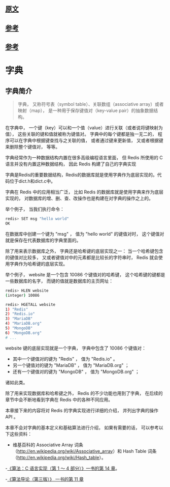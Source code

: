 ## [原文](http://redisbook.com/preview/dict/content.html)

## [参考](https://www.jianshu.com/p/2c9fa04de11c)

## [参考](https://www.jianshu.com/p/477ca76a15cc)

# 字典

## 字典简介

> 字典， 又称符号表（symbol table）、关联数组（associative array）或者映射（map）， 
是一种用于保存键值对（key-value pair）的抽象数据结构。

在字典中， 一个键（key）可以和一个值（value）进行关联（或者说将键映射为值）， 这些关联的键和值就被称为键值对。
字典中的每个键都是独一无二的， 程序可以在字典中根据键查找与之关联的值， 或者通过键来更新值， 又或者根据键来删除整个键值对， 等等。

字典经常作为一种数据结构内置在很多高级编程语言里面， 但 Redis 所使用的 C 语言并没有内置这种数据结构， 因此 Redis 构建了自己的字典实现

字典是Redis的重要数据结构，Redis的数据库就是使用字典作为底层实现的。代码位于dict.h和dict.c中。

字典在 Redis 中的应用相当广泛， 比如 Redis 的数据库就是使用字典来作为底层实现的， 对数据库的增、删、查、改操作也是构建在对字典的操作之上的。

举个例子， 当我们执行命令：
```bash
redis> SET msg "hello world"
OK

```
在数据库中创建一个键为 "msg" ， 值为 "hello world" 的键值对时， 这个键值对就是保存在代表数据库的字典里面的。

除了用来表示数据库之外， 字典还是哈希键的底层实现之一： 当一个哈希键包含的键值对比较多， 
又或者键值对中的元素都是比较长的字符串时， Redis 就会使用字典作为哈希键的底层实现。

举个例子， website 是一个包含 10086 个键值对的哈希键， 这个哈希键的键都是一些数据库的名字， 而键的值就是数据库的主页网址：

```bash
redis> HLEN website
(integer) 10086

redis> HGETALL website
1) "Redis"
2) "Redis.io"
3) "MariaDB"
4) "MariaDB.org"
5) "MongoDB"
6) "MongoDB.org"
# ...

```
website 键的底层实现就是一个字典， 字典中包含了 10086 个键值对：

- 其中一个键值对的键为 "Redis" ， 值为 "Redis.io" 。
- 另一个键值对的键为 "MariaDB" ， 值为 "MariaDB.org" ；
- 还有一个键值对的键为 "MongoDB" ， 值为 "MongoDB.org" ；

诸如此类。

除了用来实现数据库和哈希键之外， Redis 的不少功能也用到了字典， 在后续的章节中会不断地看到字典在 Redis 中的各种不同应用。

本章接下来的内容将对 Redis 的字典实现进行详细的介绍， 并列出字典的操作 API 。

本章不会对字典的基本定义和基础算法进行介绍， 如果有需要的话， 可以参考以下这些资料：

- 维基百科的 Associative Array 词条（<http://en.wikipedia.org/wiki/Associative_array>）和 
Hash Table 词条（<http://en.wikipedia.org/wiki/Hash_table>）。

-[《算法：C 语言实现（第 1 ～ 4 部分）》一书的第 14 章](http://book.douban.com/subject/4065258/)。

-[《算法导论（第三版）》 一书的第 11 章](http://book.douban.com/subject/3904676/)

